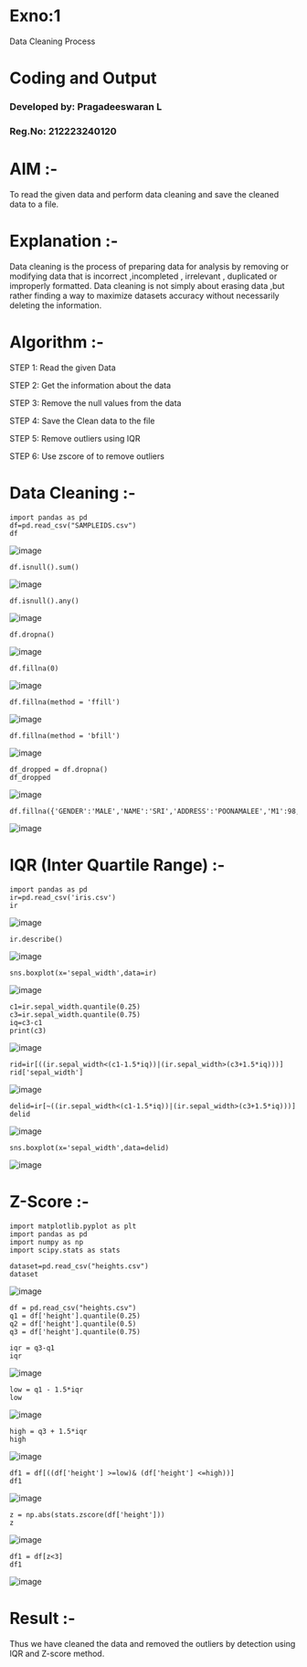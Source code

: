 # Exno:1
Data Cleaning Process

# Coding and Output

### Developed by: Pragadeeswaran L
### Reg.No: 212223240120

# AIM :-
To read the given data and perform data cleaning and save the cleaned data to a file.

# Explanation :-
Data cleaning is the process of preparing data for analysis by removing or modifying data that is incorrect ,incompleted , irrelevant , duplicated or improperly formatted. Data cleaning is not simply about erasing data ,but rather finding a way to maximize datasets accuracy without necessarily deleting the information.

# Algorithm :-
STEP 1: Read the given Data

STEP 2: Get the information about the data

STEP 3: Remove the null values from the data

STEP 4: Save the Clean data to the file

STEP 5: Remove outliers using IQR

STEP 6: Use zscore of to remove outliers


# Data Cleaning :-
```
import pandas as pd
df=pd.read_csv("SAMPLEIDS.csv")
df
```
![image](https://github.com/user-attachments/assets/0260abd1-88a8-4113-b4f1-ea1dc838442e)
```
df.isnull().sum()
```
![image](https://github.com/user-attachments/assets/1cd6e434-f020-413a-a69c-c44fca2a2708)
```
df.isnull().any()
```
![image](https://github.com/user-attachments/assets/7f1b2882-a6a1-4fca-94c2-a980855879b7)
```
df.dropna()
```
![image](https://github.com/user-attachments/assets/b81e0f1b-138f-4ebd-9fd8-58367b77a71c)
```
df.fillna(0)
```
![image](https://github.com/user-attachments/assets/0c16b027-bdd1-4664-98bc-dd1eb96cb300)
```
df.fillna(method = 'ffill')
```
![image](https://github.com/user-attachments/assets/eebaee6a-bd82-42cf-b653-6545c3ec2d4c)
```
df.fillna(method = 'bfill')
```
![image](https://github.com/user-attachments/assets/1ed6c9cf-a0ae-4d54-951e-e26684254219)
```
df_dropped = df.dropna()
df_dropped
```
![image](https://github.com/user-attachments/assets/11102dbe-2426-421e-9052-8ed25af34462)
```
df.fillna({'GENDER':'MALE','NAME':'SRI','ADDRESS':'POONAMALEE','M1':98,'M2':87,'M3':76,'M4':92,'TOTAL':305,'AVG':89.999999})
```
![image](https://github.com/user-attachments/assets/a94f1230-465b-47a9-8ae9-e7e81a2787cd)

# IQR (Inter Quartile Range) :-
```
import pandas as pd
ir=pd.read_csv('iris.csv')
ir
```
![image](https://github.com/user-attachments/assets/5b9f74f5-e392-40cc-96d4-2c7905900b61)
```
ir.describe()
```
![image](https://github.com/user-attachments/assets/78b4abff-c221-44c2-af7e-96fca5f5d900)
```
sns.boxplot(x='sepal_width',data=ir)
```
![image](https://github.com/user-attachments/assets/1d3c4ddd-cb4f-4d4a-b508-65dfd4b7d44d)
```
c1=ir.sepal_width.quantile(0.25)
c3=ir.sepal_width.quantile(0.75)
iq=c3-c1
print(c3)
```
![image](https://github.com/user-attachments/assets/962f4b83-aa98-4987-9d3d-acea05154b2c)

```
rid=ir[((ir.sepal_width<(c1-1.5*iq))|(ir.sepal_width>(c3+1.5*iq)))]
rid['sepal_width']
```
![image](https://github.com/user-attachments/assets/3bc1b5fa-5515-4eb9-853d-863ce410e632)
```
delid=ir[~((ir.sepal_width<(c1-1.5*iq))|(ir.sepal_width>(c3+1.5*iq)))]
delid
```
![image](https://github.com/user-attachments/assets/5898bfcb-c925-4993-bdeb-9c02a2dd67d9)
```
sns.boxplot(x='sepal_width',data=delid)
```
![image](https://github.com/user-attachments/assets/83275bd5-6ee6-4dc3-b78a-6cf2b56fea5c)

# Z-Score :-
```
import matplotlib.pyplot as plt
import pandas as pd
import numpy as np
import scipy.stats as stats
```
```
dataset=pd.read_csv("heights.csv")
dataset
```
![image](https://github.com/user-attachments/assets/f6e4a44b-4566-4dde-b680-3eb0a5b243cc)
```
df = pd.read_csv("heights.csv")
q1 = df['height'].quantile(0.25)
q2 = df['height'].quantile(0.5)
q3 = df['height'].quantile(0.75)
```
```
iqr = q3-q1
iqr
```
![image](https://github.com/user-attachments/assets/9d937a31-4e43-4279-9062-c88bc5097497)
```
low = q1 - 1.5*iqr
low
```
![image](https://github.com/user-attachments/assets/7b2096a0-069e-48a6-9fa6-42b6db5a7ae1)
```
high = q3 + 1.5*iqr
high
```
![image](https://github.com/user-attachments/assets/dc4451df-a54c-4dda-95e3-8de6b3e44fae)
```
df1 = df[((df['height'] >=low)& (df['height'] <=high))]
df1
```
![image](https://github.com/user-attachments/assets/865a669c-da3d-4fc1-b72d-01b819a0ae4c)
```
z = np.abs(stats.zscore(df['height']))
z
```
![image](https://github.com/user-attachments/assets/dc6d8b59-6668-44a2-8af2-386e695cc710)
```
df1 = df[z<3]
df1
```
![image](https://github.com/user-attachments/assets/a68a703a-79bd-46a0-92b6-78276c18fae6)

# Result :-
  Thus we have cleaned the data and removed the outliers by detection using IQR and Z-score method.        
